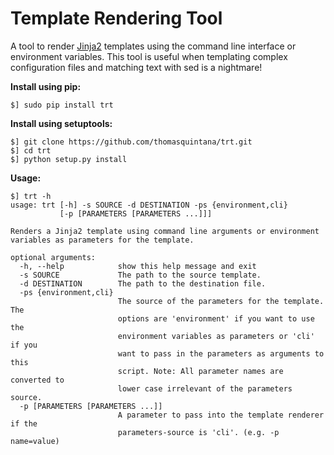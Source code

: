 Template Rendering Tool
=======================

A tool to render [Jinja2](http://jinja.pocoo.org/docs/dev/) templates using the command line interface or environment variables. This tool is useful when templating complex configuration files and matching text with sed is a nightmare!

**Install using pip:**
```
$] sudo pip install trt
```

**Install using setuptools:**
```
$] git clone https://github.com/thomasquintana/trt.git
$] cd trt
$] python setup.py install
```

**Usage:**
```
$] trt -h
usage: trt [-h] -s SOURCE -d DESTINATION -ps {environment,cli}
           [-p [PARAMETERS [PARAMETERS ...]]]

Renders a Jinja2 template using command line arguments or environment
variables as parameters for the template.

optional arguments:
  -h, --help            show this help message and exit
  -s SOURCE             The path to the source template.
  -d DESTINATION        The path to the destination file.
  -ps {environment,cli}
                        The source of the parameters for the template. The
                        options are 'environment' if you want to use the
                        environment variables as parameters or 'cli' if you
                        want to pass in the parameters as arguments to this
                        script. Note: All parameter names are converted to
                        lower case irrelevant of the parameters source.
  -p [PARAMETERS [PARAMETERS ...]]
                        A parameter to pass into the template renderer if the
                        parameters-source is 'cli'. (e.g. -p name=value)
```